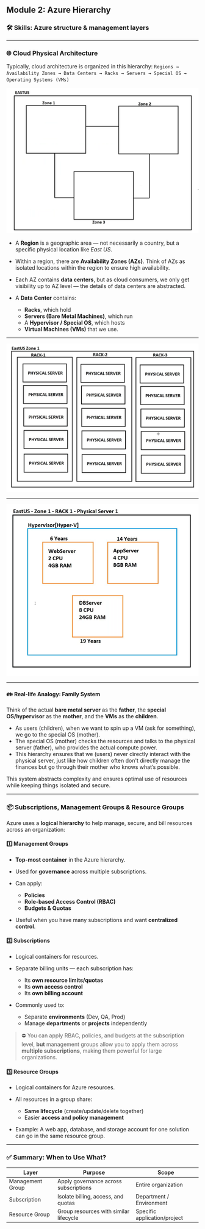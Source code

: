 ##  Module 2: Azure Hierarchy

### 🛠️ Skills: Azure structure & management layers
---

### 🌐 Cloud Physical Architecture

Typically, cloud architecture is organized in this hierarchy:
`Regions → Availability Zones → Data Centers → Racks → Servers → Special OS → Operating Systems (VMs)`

![Zones and Availability Zones](https://github.com/kala-techies/CloudControl-with-Azure/blob/main/PHASE-1_Core-Foundations/Module-02_Azure-Hierarchy/images/01_PhysicalHierarchy_Zones%26AvailabilityZone.png?raw=true)

* A **Region** is a geographic area — not necessarily a country, but a specific physical location like *East US*.
* Within a region, there are **Availability Zones (AZs)**. Think of AZs as isolated locations within the region to ensure high availability.
* Each AZ contains **data centers**, but as cloud consumers, we only get visibility up to AZ level — the details of data centers are abstracted.
* A **Data Center** contains:

  * **Racks**, which hold  
  * **Servers (Bare Metal Machines)**, which run  
  * A **Hypervisor / Special OS**, which hosts  
  * **Virtual Machines (VMs)** that we use.

---

![Data Center to Server](https://github.com/kala-techies/CloudControl-with-Azure/blob/main/PHASE-1_Core-Foundations/Module-02_Azure-Hierarchy/images/02_DataCenters_Racks_PhysicalServer.png?raw=true)

---

![Server to Hypervisor to Guest OS](https://github.com/kala-techies/CloudControl-with-Azure/blob/main/PHASE-1_Core-Foundations/Module-02_Azure-Hierarchy/images/03_PhysicalServer_HyperVisor_OS.png?raw=true)

---

#### 👪 Real-life Analogy: Family System

Think of the actual **bare metal server** as the **father**, the **special OS/hypervisor** as the **mother**, and the **VMs** as the **children**.

* As users (children), when we want to spin up a VM (ask for something), we go to the special OS (mother).
* The special OS (mother) checks the resources and talks to the physical server (father), who provides the actual compute power.
* This hierarchy ensures that we (users) never directly interact with the physical server, just like how children often don't directly manage the finances but go through their mother who knows what’s possible.

This system abstracts complexity and ensures optimal use of resources while keeping things isolated and secure.

---

### 📦 Subscriptions, Management Groups & Resource Groups

Azure uses a **logical hierarchy** to help manage, secure, and bill resources across an organization:

#### 1️⃣ **Management Groups**

* **Top-most container** in the Azure hierarchy.
* Used for **governance** across multiple subscriptions.
* Can apply:

  * **Policies**
  * **Role-based Access Control (RBAC)**
  * **Budgets & Quotas**
* Useful when you have many subscriptions and want **centralized control**.

#### 2️⃣ **Subscriptions**

* Logical containers for resources.
* Separate billing units — each subscription has:

  * Its **own resource limits/quotas**
  * Its **own access control**
  * Its **own billing account**
* Commonly used to:

  * Separate **environments** (Dev, QA, Prod)
  * Manage **departments** or **projects** independently

> ⛔ You can apply RBAC, policies, and budgets at the subscription level, **but** management groups allow you to apply them across **multiple subscriptions**, making them powerful for large organizations.

#### 3️⃣ **Resource Groups**

* Logical containers for Azure resources.
* All resources in a group share:

  * **Same lifecycle** (create/update/delete together)
  * Easier **access and policy management**
* Example: A web app, database, and storage account for one solution can go in the same resource group.

---

### ✅ Summary: When to Use What?

| Layer            | Purpose                                | Scope                        |
| ---------------- | -------------------------------------- | ---------------------------- |
| Management Group | Apply governance across subscriptions  | Entire organization          |
| Subscription     | Isolate billing, access, and quotas    | Department / Environment     |
| Resource Group   | Group resources with similar lifecycle | Specific application/project |
